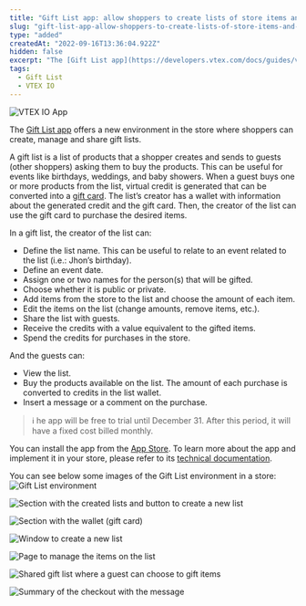 ```yaml
---
title: "Gift List app: allow shoppers to create lists of store items and receive them as gifts"
slug: "gift-list-app-allow-shoppers-to-create-lists-of-store-items-and-receive-them-as-gifts"
type: "added"
createdAt: "2022-09-16T13:36:04.922Z"
hidden: false
excerpt: "The [Gift List app](https://developers.vtex.com/docs/guides/vtex-gift-list) offers a new environment in the store where shoppers can create, manage and share gift lists."
tags:
  - Gift List
  - VTEX IO
---
```


![VTEX IO App](https://cdn.jsdelivr.net/gh/vtexdocs/dev-portal-content@main/images/gift-list-app-allow-shoppers-to-create-lists-of-store-items-and-receive-them-as-gifts-0.png)

The [Gift List app](https://developers.vtex.com/docs/guides/vtex-gift-list) offers a new environment in the store where shoppers can create, manage and share gift lists.

A gift list is a list of products that a shopper creates and sends to guests (other shoppers) asking them to buy the products. This can be useful for events like birthdays, weddings, and baby showers. When a guest buys one or more products from the list, virtual credit is generated that can be converted into a [gift card](https://developers.vtex.com/vtex-rest-api/docs/gift-card-integration-guide). The list’s creator has a wallet with information about the generated credit and the gift card. Then, the creator of the list can use the gift card to purchase the desired items.

In a gift list, the creator of the list can:

- Define the list name. This can be useful to relate to an event related to the list (i.e.: Jhon’s birthday).
- Define an event date.
- Assign one or two names for the person(s) that will be gifted.
- Choose whether it is public or private.
- Add items from the store to the list and choose the amount of each item.
- Edit the items on the list (change amounts, remove items, etc.).
- Share the list with guests.
- Receive the credits with a value equivalent to the gifted items.
- Spend the credits for purchases in the store.

And the guests can:

- View the list.
- Buy the products available on the list. The amount of each purchase is converted to credits in the list wallet.
- Insert a message or a comment on the purchase.

> ℹ️ he app will be free to trial until December 31. After this period, it will have a fixed cost billed monthly.

You can install the app from the [App Store](https://apps.vtex.com/vtex-list/p). To learn more about the app and implement it in your store, please refer to its [technical documentation](https://developers.vtex.com/docs/guides/vtex-gift-list).

You can see below some images of the Gift List environment in a store:
![Gift List environment](https://cdn.jsdelivr.net/gh/vtexdocs/dev-portal-content@main/images/gift-list-app-allow-shoppers-to-create-lists-of-store-items-and-receive-them-as-gifts-1.png)

![Section with the created lists and button to create a new list](https://cdn.jsdelivr.net/gh/vtexdocs/dev-portal-content@main/images/gift-list-app-allow-shoppers-to-create-lists-of-store-items-and-receive-them-as-gifts-2.png)

![Section with the wallet (gift card)](https://cdn.jsdelivr.net/gh/vtexdocs/dev-portal-content@main/images/gift-list-app-allow-shoppers-to-create-lists-of-store-items-and-receive-them-as-gifts-3.png)

![Window to create a new list](https://cdn.jsdelivr.net/gh/vtexdocs/dev-portal-content@main/images/gift-list-app-allow-shoppers-to-create-lists-of-store-items-and-receive-them-as-gifts-4.png)

![Page to manage the items on the list](https://cdn.jsdelivr.net/gh/vtexdocs/dev-portal-content@main/images/gift-list-app-allow-shoppers-to-create-lists-of-store-items-and-receive-them-as-gifts-5.png)

![Shared gift list where a guest can choose to gift items](https://cdn.jsdelivr.net/gh/vtexdocs/dev-portal-content@main/images/gift-list-app-allow-shoppers-to-create-lists-of-store-items-and-receive-them-as-gifts-6.png)

![Summary of the checkout with the message](https://cdn.jsdelivr.net/gh/vtexdocs/dev-portal-content@main/images/gift-list-app-allow-shoppers-to-create-lists-of-store-items-and-receive-them-as-gifts-7.png)

